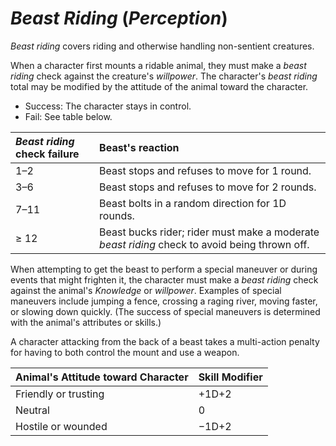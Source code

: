 # *Beast Riding* (*Perception*)

*Beast riding* covers riding and otherwise handling non-sentient creatures.

When a character first mounts a ridable animal, they must make a *beast riding* check against the creature's
*willpower*. The character's *beast riding* total may be modified by the attitude of the animal toward the character.

* Success: The character stays in control.
* Fail: See table below.

| *Beast riding* check failure | Beast's reaction                                 |
| :--------------------------- | :----------------------------------------------- |
| 1–2                          | Beast stops and refuses to move for 1 round.     |
| 3–6                          | Beast stops and refuses to move for 2 rounds.    |
| 7–11                         | Beast bolts in a random direction for 1D rounds. |
| ≥ 12                         | Beast bucks rider; rider must make a moderate *beast riding* check to avoid being thrown off. |

When attempting to get the beast to perform a special maneuver or during events that might frighten it, the character
must make a *beast riding* check against the animal's *Knowledge* or *willpower*. Examples of special maneuvers include
jumping a fence, crossing a raging river, moving faster, or slowing down quickly. (The success of special maneuvers is
determined with the animal's attributes or skills.)

A character attacking from the back of a beast takes a multi-action penalty for having to both control the mount and use
a weapon.

| Animal's Attitude toward Character | Skill Modifier |
| :--------------------------------- | :------------- |
| Friendly or trusting               | +1D+2          |
| Neutral                            | 0              |
| Hostile or wounded                 | −1D+2          |
